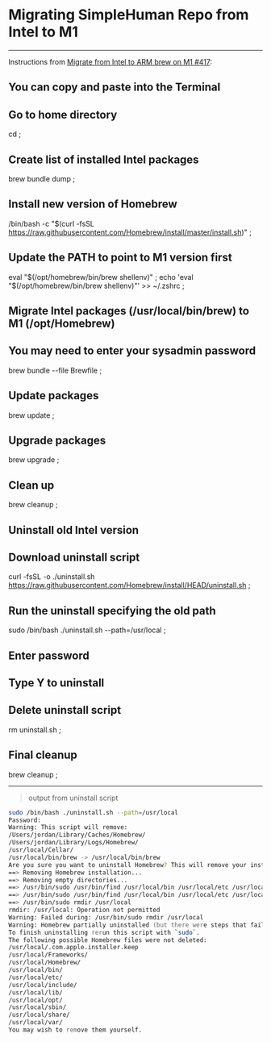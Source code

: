 # Migrating SimpleHuman Repo from Intel to M1

---

Instructions from [Migrate from Intel to ARM brew on M1 #417](https://github.com/orgs/Homebrew/discussions/417#discussioncomment-2556937):

## You can copy and paste into the Terminal

## Go to home directory
cd ;

## Create list of installed Intel packages
brew bundle dump ;

## Install new version of Homebrew
/bin/bash -c "$(curl -fsSL https://raw.githubusercontent.com/Homebrew/install/master/install.sh)" ;

## Update the PATH to point to M1 version first
eval "$(/opt/homebrew/bin/brew shellenv)" ;
echo 'eval "$(/opt/homebrew/bin/brew shellenv)"' >> ~/.zshrc ;

## Migrate Intel packages (/usr/local/bin/brew) to M1 (/opt/Homebrew)
## You may need to enter your sysadmin password
brew bundle --file Brewfile ;

## Update packages
brew update ; 

## Upgrade packages
brew upgrade ;

## Clean up
brew cleanup ;

## Uninstall old Intel version

## Download uninstall script
curl -fsSL -o ./uninstall.sh https://raw.githubusercontent.com/Homebrew/install/HEAD/uninstall.sh ;

## Run the uninstall specifying the old path
sudo /bin/bash ./uninstall.sh --path=/usr/local ;
## Enter password
## Type Y to uninstall

## Delete uninstall script
rm uninstall.sh ;

## Final cleanup
brew cleanup ;

---

> output from uninstall script

```zsh
sudo /bin/bash ./uninstall.sh --path=/usr/local
Password:
Warning: This script will remove:
/Users/jordan/Library/Caches/Homebrew/
/Users/jordan/Library/Logs/Homebrew/
/usr/local/Cellar/
/usr/local/bin/brew -> /usr/local/bin/brew
Are you sure you want to uninstall Homebrew? This will remove your installed packages! [y/N] y
==> Removing Homebrew installation...
==> Removing empty directories...
==> /usr/bin/sudo /usr/bin/find /usr/local/bin /usr/local/etc /usr/local/include /usr/local/lib /usr/local/opt /usr/local/sbin /usr/local/share /usr/local/var /usr/local/Homebrew /usr/local/Frameworks -name .DS_Store -delete
==> /usr/bin/sudo /usr/bin/find /usr/local/bin /usr/local/etc /usr/local/include /usr/local/lib /usr/local/opt /usr/local/sbin /usr/local/share /usr/local/var /usr/local/Homebrew /usr/local/Frameworks -depth -type d -empty -exec rmdir {} ;
==> /usr/bin/sudo rmdir /usr/local
rmdir: /usr/local: Operation not permitted
Warning: Failed during: /usr/bin/sudo rmdir /usr/local
Warning: Homebrew partially uninstalled (but there were steps that failed)!
To finish uninstalling rerun this script with `sudo`.
The following possible Homebrew files were not deleted:
/usr/local/.com.apple.installer.keep
/usr/local/Frameworks/
/usr/local/Homebrew/
/usr/local/bin/
/usr/local/etc/
/usr/local/include/
/usr/local/lib/
/usr/local/opt/
/usr/local/sbin/
/usr/local/share/
/usr/local/var/
You may wish to remove them yourself.
```